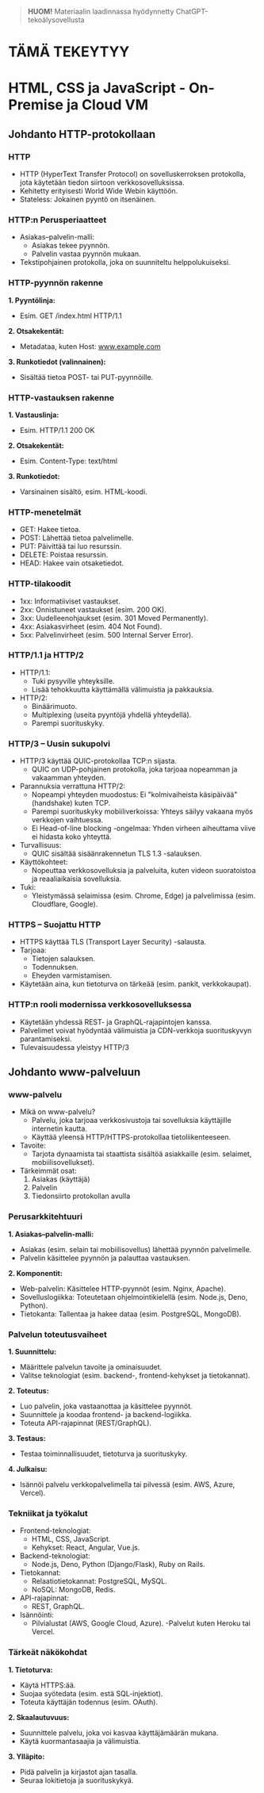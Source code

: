 > **HUOM!**  Materiaalin laadinnassa hyödynnetty ChatGPT-tekoälysovellusta

# TÄMÄ TEKEYTYY

# HTML, CSS ja JavaScript - On-Premise ja Cloud VM

## Johdanto HTTP-protokollaan

### HTTP
- HTTP (HyperText Transfer Protocol) on sovelluskerroksen protokolla, jota käytetään tiedon siirtoon verkkosovelluksissa.
- Kehitetty erityisesti World Wide Webin käyttöön.
- Stateless: Jokainen pyyntö on itsenäinen.

### HTTP:n Perusperiaatteet
- Asiakas–palvelin-malli:
  - Asiakas tekee pyynnön.
  - Palvelin vastaa pyynnön mukaan.
- Tekstipohjainen protokolla, joka on suunniteltu helppolukuiseksi.

### HTTP-pyynnön rakenne
**1. Pyyntölinja:**
  - Esim. GET /index.html HTTP/1.1

**2. Otsakekentät:**
  - Metadataa, kuten Host: www.example.com

**3. Runkotiedot (valinnainen):**
  - Sisältää tietoa POST- tai PUT-pyynnöille.

### HTTP-vastauksen rakenne
**1. Vastauslinja:**
- Esim. HTTP/1.1 200 OK

**2. Otsakekentät:**
- Esim. Content-Type: text/html

**3. Runkotiedot:**
- Varsinainen sisältö, esim. HTML-koodi.

### HTTP-menetelmät
- GET: Hakee tietoa.
- POST: Lähettää tietoa palvelimelle.
- PUT: Päivittää tai luo resurssin.
- DELETE: Poistaa resurssin.
- HEAD: Hakee vain otsaketiedot.

### HTTP-tilakoodit
- 1xx: Informatiiviset vastaukset.
- 2xx: Onnistuneet vastaukset (esim. 200 OK).
- 3xx: Uudelleenohjaukset (esim. 301 Moved Permanently).
- 4xx: Asiakasvirheet (esim. 404 Not Found).
- 5xx: Palvelinvirheet (esim. 500 Internal Server Error).

### HTTP/1.1 ja HTTP/2
- HTTP/1.1:
  - Tuki pysyville yhteyksille.
  - Lisää tehokkuutta käyttämällä välimuistia ja pakkauksia.
- HTTP/2:
  - Binäärimuoto.
  - Multiplexing (useita pyyntöjä yhdellä yhteydellä).
  - Parempi suorituskyky.

### HTTP/3 – Uusin sukupolvi
- HTTP/3 käyttää QUIC-protokollaa TCP:n sijasta.
  - QUIC on UDP-pohjainen protokolla, joka tarjoaa nopeamman ja vakaamman yhteyden.
- Parannuksia verrattuna HTTP/2:
  - Nopeampi yhteyden muodostus: Ei "kolmivaiheista käsipäivää" (handshake) kuten TCP.
  - Parempi suorituskyky mobiiliverkoissa: Yhteys säilyy vakaana myös verkkojen vaihtuessa.
  - Ei Head-of-line blocking -ongelmaa: Yhden virheen aiheuttama viive ei hidasta koko yhteyttä.
- Turvallisuus:
  - QUIC sisältää sisäänrakennetun TLS 1.3 -salauksen.
- Käyttökohteet:
  - Nopeuttaa verkkosovelluksia ja palveluita, kuten videon suoratoistoa ja reaaliaikaisia sovelluksia.
- Tuki:
  - Yleistymässä selaimissa (esim. Chrome, Edge) ja palvelimissa (esim. Cloudflare, Google).

### HTTPS – Suojattu HTTP
- HTTPS käyttää TLS (Transport Layer Security) -salausta.
- Tarjoaa:
  - Tietojen salauksen.
  - Todennuksen.
  - Eheyden varmistamisen.
- Käytetään aina, kun tietoturva on tärkeää (esim. pankit, verkkokaupat).

### HTTP:n rooli modernissa verkkosovelluksessa
- Käytetään yhdessä REST- ja GraphQL-rajapintojen kanssa.
- Palvelimet voivat hyödyntää välimuistia ja CDN-verkkoja suorituskyvyn parantamiseksi.
- Tulevaisuudessa yleistyy HTTP/3

## Johdanto www-palveluun
### www-palvelu
- Mikä on www-palvelu?
  - Palvelu, joka tarjoaa verkkosivustoja tai sovelluksia käyttäjille internetin kautta.
  - Käyttää yleensä HTTP/HTTPS-protokollaa tietoliikenteeseen.
- Tavoite:
  - Tarjota dynaamista tai staattista sisältöä asiakkaille (esim. selaimet, mobiilisovellukset).
- Tärkeimmät osat:
  1. Asiakas (käyttäjä)
  2. Palvelin
  3. Tiedonsiirto protokollan avulla

### Perusarkkitehtuuri
**1. Asiakas–palvelin-malli:**
- Asiakas (esim. selain tai mobiilisovellus) lähettää pyynnön palvelimelle.
- Palvelin käsittelee pyynnön ja palauttaa vastauksen.

**2. Komponentit:**
- Web-palvelin: Käsittelee HTTP-pyynnöt (esim. Nginx, Apache).
- Sovelluslogiikka: Toteutetaan ohjelmointikielellä (esim. Node.js, Deno, Python).
- Tietokanta: Tallentaa ja hakee dataa (esim. PostgreSQL, MongoDB).

### Palvelun toteutusvaiheet
**1. Suunnittelu:**
- Määrittele palvelun tavoite ja ominaisuudet.
- Valitse teknologiat (esim. backend-, frontend-kehykset ja tietokannat).

**2. Toteutus:**
- Luo palvelin, joka vastaanottaa ja käsittelee pyynnöt.
- Suunnittele ja koodaa frontend- ja backend-logiikka.
- Toteuta API-rajapinnat (REST/GraphQL).

**3. Testaus:**
- Testaa toiminnallisuudet, tietoturva ja suorituskyky.

**4. Julkaisu:**
- Isännöi palvelu verkkopalvelimella tai pilvessä (esim. AWS, Azure, Vercel).

### Tekniikat ja työkalut
- Frontend-teknologiat:
  - HTML, CSS, JavaScript.
  - Kehykset: React, Angular, Vue.js.
- Backend-teknologiat:
  - Node.js, Deno, Python (Django/Flask), Ruby on Rails.
- Tietokannat:
  - Relaatiotietokannat: PostgreSQL, MySQL.
  - NoSQL: MongoDB, Redis.
- API-rajapinnat:
  - REST, GraphQL.
- Isännöinti:
  - Pilvialustat (AWS, Google Cloud, Azure).
  -Palvelut kuten Heroku tai Vercel.

### Tärkeät näkökohdat
**1. Tietoturva:**
- Käytä HTTPS:ää.
- Suojaa syötedata (esim. estä SQL-injektiot).
- Toteuta käyttäjän todennus (esim. OAuth).

**2. Skaalautuvuus:**
- Suunnittele palvelu, joka voi kasvaa käyttäjämäärän mukana.
- Käytä kuormantasaajia ja välimuistia.

**3. Ylläpito:**
- Pidä palvelin ja kirjastot ajan tasalla.
- Seuraa lokitietoja ja suorituskykyä.